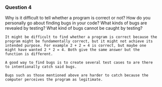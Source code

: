 ### Question 4

Why is it difficult to tell whether a program is correct or not? How do you personally go about finding bugs in your code? What kinds of bugs are revealed by testing? What kind of bugs cannot be caught by testing?

```
It might be difficult to find whether a program is correct because the program might be fundamentally correct, but it might not achieve its intended purpose. For example 2 + 2 = 4 is correct, but maybe one might have wanted 2 * 2 = 4. Both give the same answer but the function is different.

A good way to find bugs is to create several test cases to are there to intentionally catch said bugs.

Bugs such as those mentioned above are harder to catch because the computer perceives the program as legitimate.
```
